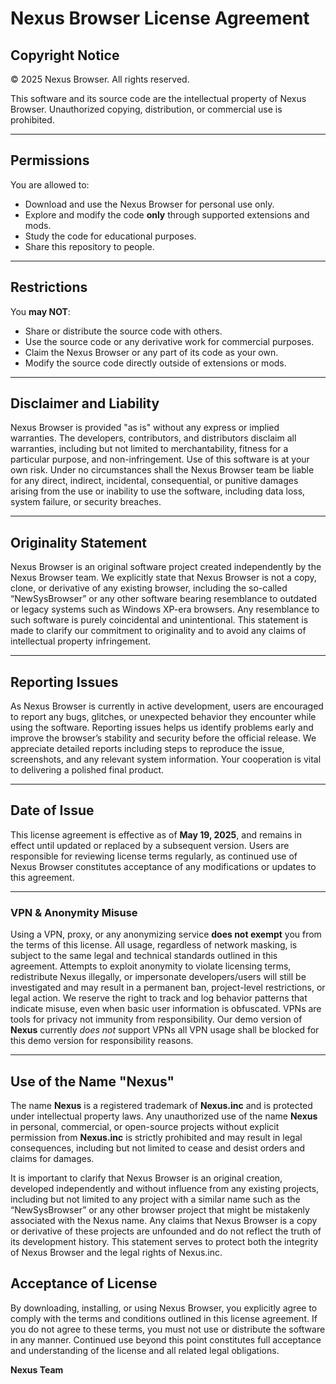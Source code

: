 # Nexus Browser License Agreement

## Copyright Notice  
© 2025 Nexus Browser. All rights reserved.

This software and its source code are the intellectual property of Nexus Browser. Unauthorized copying, distribution, or commercial use is prohibited.

---

## Permissions  
You are allowed to:  
- Download and use the Nexus Browser for personal use only.  
- Explore and modify the code **only** through supported extensions and mods.  
- Study the code for educational purposes.
- Share this repository to people.

---

## Restrictions  
You **may NOT**:  
- Share or distribute the source code with others.  
- Use the source code or any derivative work for commercial purposes.  
- Claim the Nexus Browser or any part of its code as your own.  
- Modify the source code directly outside of extensions or mods.

---

## Disclaimer and Liability
Nexus Browser is provided "as is" without any express or implied warranties. The developers, contributors, and distributors disclaim all warranties, including but not limited to merchantability, fitness for a particular purpose, and non-infringement. Use of this software is at your own risk. Under no circumstances shall the Nexus Browser team be liable for any direct, indirect, incidental, consequential, or punitive damages arising from the use or inability to use the software, including data loss, system failure, or security breaches.

---

## Originality Statement
Nexus Browser is an original software project created independently by the Nexus Browser team. We explicitly state that Nexus Browser is not a copy, clone, or derivative of any existing browser, including the so-called “NewSysBrowser” or any other software bearing resemblance to outdated or legacy systems such as Windows XP-era browsers. Any resemblance to such software is purely coincidental and unintentional. This statement is made to clarify our commitment to originality and to avoid any claims of intellectual property infringement.

---

## Reporting Issues
As Nexus Browser is currently in active development, users are encouraged to report any bugs, glitches, or unexpected behavior they encounter while using the software. Reporting issues helps us identify problems early and improve the browser’s stability and security before the official release. We appreciate detailed reports including steps to reproduce the issue, screenshots, and any relevant system information. Your cooperation is vital to delivering a polished final product.

---

## Date of Issue
This license agreement is effective as of **May 19, 2025**, and remains in effect until updated or replaced by a subsequent version. Users are responsible for reviewing license terms regularly, as continued use of Nexus Browser constitutes acceptance of any modifications or updates to this agreement.

---

### VPN & Anonymity Misuse
Using a VPN, proxy, or any anonymizing service **does not exempt** you from the terms of this license. All usage, regardless of network masking, is subject to the same legal and technical standards outlined in this agreement. Attempts to exploit anonymity to violate licensing terms, redistribute Nexus illegally, or impersonate developers/users will still be investigated and may result in a permanent ban, project-level restrictions, or legal action. We reserve the right to track and log behavior patterns that indicate misuse, even when basic user information is obfuscated. VPNs are tools for privacy not immunity from responsibility. Our demo version of **Nexus** currently _does not_ support VPNs all VPN usage shall be blocked for this demo version for responsibility reasons.

---

## Use of the Name "Nexus"
The name **Nexus** is a registered trademark of **Nexus.inc** and is protected under intellectual property laws. Any unauthorized use of the name **Nexus** in personal, commercial, or open-source projects without explicit permission from **Nexus.inc** is strictly prohibited and may result in legal consequences, including but not limited to cease and desist orders and claims for damages.

It is important to clarify that Nexus Browser is an original creation, developed independently and without influence from any existing projects, including but not limited to any project with a similar name such as the “NewSysBrowser” or any other browser project that might be mistakenly associated with the Nexus name. Any claims that Nexus Browser is a copy or derivative of these projects are unfounded and do not reflect the truth of its development history. This statement serves to protect both the integrity of Nexus Browser and the legal rights of Nexus.inc.

## Acceptance of License
By downloading, installing, or using Nexus Browser, you explicitly agree to comply with the terms and conditions outlined in this license agreement. If you do not agree to these terms, you must not use or distribute the software in any manner. Continued use beyond this point constitutes full acceptance and understanding of the license and all related legal obligations.


**Nexus Team**
